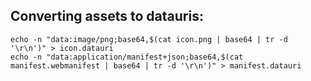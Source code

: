 

## Converting assets to datauris:

```
echo -n "data:image/png;base64,$(cat icon.png | base64 | tr -d '\r\n')" > icon.datauri
echo -n "data:application/manifest+json;base64,$(cat manifest.webmanifest | base64 | tr -d '\r\n')" > manifest.datauri
```
